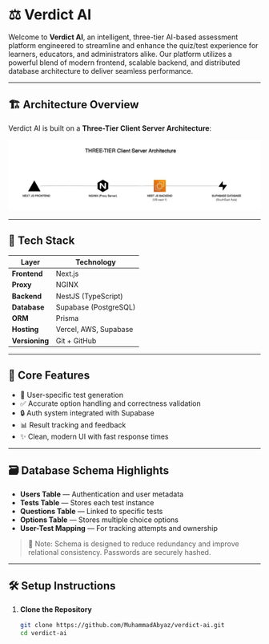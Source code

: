 # ⚖️ Verdict AI

Welcome to **Verdict AI**, an intelligent, three-tier AI-based assessment platform engineered to streamline and enhance the quiz/test experience for learners, educators, and administrators alike. Our platform utilizes a powerful blend of modern frontend, scalable backend, and distributed database architecture to deliver seamless performance.

---

## 🏗️ Architecture Overview

Verdict AI is built on a **Three-Tier Client Server Architecture**:


![Architecture Diagram](./supa.jpg)

---

## 🚀 Tech Stack

| Layer         | Technology       |
|--------------|------------------|
| **Frontend** | Next.js          |
| **Proxy**    | NGINX            |
| **Backend**  | NestJS (TypeScript) |
| **Database** | Supabase (PostgreSQL) |
| **ORM**      | Prisma           |
| **Hosting**  | Vercel, AWS, Supabase |
| **Versioning** | Git + GitHub  |

---

## 🧠 Core Features

- 🎯 User-specific test generation
- ✅ Accurate option handling and correctness validation
- 🔒 Auth system integrated with Supabase
- 📊 Result tracking and feedback
- ✨ Clean, modern UI with fast response times

---

## 🗃️ Database Schema Highlights

- **Users Table** — Authentication and user metadata
- **Tests Table** — Stores each test instance
- **Questions Table** — Linked to specific tests
- **Options Table** — Stores multiple choice options
- **User-Test Mapping** — For tracking attempts and ownership

> 📌 Note: Schema is designed to reduce redundancy and improve relational consistency. Passwords are securely hashed.

---

## 🛠️ Setup Instructions

1. **Clone the Repository**  
   ```bash
   git clone https://github.com/MuhammadAbyaz/verdict-ai.git
   cd verdict-ai

